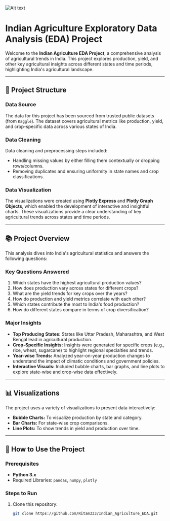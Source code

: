 
![Alt text]([https://github.com/Ritam333/Indian_Agriculture_EDA/blob/main/a9dd46a1b982b1605e311936aef6aab0.gif])


# Indian Agriculture Exploratory Data Analysis (EDA) Project

Welcome to the **Indian Agriculture EDA Project**, a comprehensive analysis of agricultural trends in India. This project explores production, yield, and other key agricultural insights across different states and time periods, highlighting India's agricultural landscape.

---

## 📂 Project Structure

### **Data Source**
The data for this project has been sourced from trusted public datasets (from `Kaggle`). The dataset covers agricultural metrics like production, yield, and crop-specific data across various states of India.

### **Data Cleaning**
Data cleaning and preprocessing steps included:
- Handling missing values by either filling them contextually or dropping rows/columns.
- Removing duplicates and ensuring uniformity in state names and crop classifications.

### **Data Visualization**
The visualizations were created using **Plotly Express** and **Plotly Graph Objects**, which enabled the development of interactive and insightful charts. These visualizations provide a clear understanding of key agricultural trends across states and time periods.

---

## 📚 Project Overview
This analysis dives into India's agricultural statistics and answers the following questions:

### **Key Questions Answered**
1. Which states have the highest agricultural production values?
2. How does production vary across states for different crops?
3. What are the yield trends for key crops over the years?
4. How do production and yield metrics correlate with each other?
5. Which states contribute the most to India's food production?
6. How do different states compare in terms of crop diversification?

### **Major Insights**
- **Top Producing States:** States like Uttar Pradesh, Maharashtra, and West Bengal lead in agricultural production.
- **Crop-Specific Insights:** Insights were generated for specific crops (e.g., rice, wheat, sugarcane) to highlight regional specialties and trends.
- **Year-wise Trends:** Analyzed year-on-year production changes to understand the impact of climatic conditions and government policies.
- **Interactive Visuals:** Included bubble charts, bar graphs, and line plots to explore state-wise and crop-wise data effectively.

---

## 📊 Visualizations
The project uses a variety of visualizations to present data interactively:

- **Bubble Charts:** To visualize production by state and category.
- **Bar Charts:** For state-wise crop comparisons.
- **Line Plots:** To show trends in yield and production over time.


---

## 🔧 How to Use the Project

### **Prerequisites**
- **Python 3.x**
- Required Libraries: `pandas`, `numpy`, `plotly`

### **Steps to Run**
1. Clone this repository:
   ```bash
   git clone https://github.com/Ritam333/Indian_Agriculture_EDA.git
